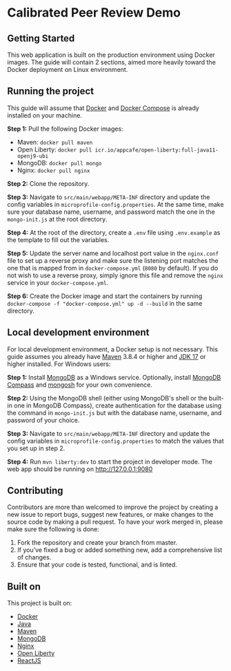 # Calibrated Peer Review Demo

## Getting Started

This web application is built on the production environment using Docker images. The guide will contain 2 sections, aimed more heavily toward the Docker deployment on Linux environment.

## Running the project

This guide will assume that [Docker](https://docs.docker.com/engine/install/) and [Docker Compose](https://docs.docker.com/compose/install/) is already installed on your machine.

**Step 1:** Pull the following Docker images:
- Maven: `docker pull maven`
- Open Liberty: `docker pull icr.io/appcafe/open-liberty:full-java11-openj9-ubi`
- MongoDB: `docker pull mongo`
- Nginx: `docker pull nginx`

**Step 2:** Clone the repository.

**Step 3:** Navigate to `src/main/webapp/META-INF` directory and update the config variables in `microprofile-config.properties`. At the same time, make sure your database name, username, and password match the one in the `mongo-init.js` at the root directory.

**Step 4:** At the root of the directory, create a `.env` file using `.env.example` as the template to fill out the variables.

**Step 5:** Update the server name and localhost port value in the `nginx.conf` file to set up a reverse proxy and make sure the listening port matches the one that is mapped from in `docker-compose.yml` (`8080` by default). If you do not wish to use a reverse proxy, simply ignore this file and remove the `nginx` service in your `docker-compose.yml`.

**Step 6:** Create the Docker image and start the containers by running `docker-compose -f "docker-compose.yml" up -d --build` in the same directory.

## Local development environment

For local development environment, a Docker setup is not necessary. This guide assumes you already have [Maven](https://maven.apache.org/guides/getting-started/windows-prerequisites.html) 3.8.4 or higher and [JDK 17](https://openjdk.java.net/projects/jdk/17/) or higher installed. For Windows users:

**Step 1:** Install [MongoDB](https://docs.mongodb.com/manual/tutorial/install-mongodb-on-windows/#install-mongodb-community-edition) as a Windows service. Optionally, install [MongoDB Compass](https://www.mongodb.com/products/compass) and [mongosh](https://docs.mongodb.com/mongodb-shell/) for your own convenience.

**Step 2:** Using the MongoDB shell (either using MongoDB's shell or the built-in one in MongoDB Compass), create authentication for the database using the command in `mongo-init.js` but with the database name, username, and password of your choice.

**Step 3:** Navigate to `src/main/webapp/META-INF` directory and update the config variables in `microprofile-config.properties` to match the values that you set up in step 2.

**Step 4:** Run `mvn liberty:dev` to start the project in developer mode. The web app should be running on http://127.0.0.1:9080 

## Contributing

Contributors are more than welcomed to improve the project by creating a new issue to report bugs, suggest new features, or make changes to the source code by making a pull request. To have your work merged in, please make sure the following is done:

1. Fork the repository and create your branch from master.
2. If you’ve fixed a bug or added something new, add a comprehensive list of changes.
3. Ensure that your code is tested, functional, and is linted.

## Built on

This project is built on:

- [Docker](https://www.docker.com/)
- [Java](https://openjdk.java.net/)
- [Maven](https://maven.apache.org/)
- [MongoDB](https://www.mongodb.com/)
- [Nginx](https://www.nginx.com/)
- [Open Liberty](https://openliberty.io/)
- [ReactJS](https://reactjs.org/)



